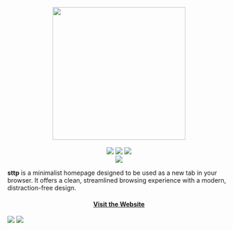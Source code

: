 <p align="center">
    <a href="https://github.com/m0cb/sttp/">
        <img src="https://i.imgur.com/FGINGep.png" width="300"></a>
    <br><br>
    <img src="https://img.shields.io/badge/react-%2320232a.svg?style=flat&logo=react&logoColor=%2361DAFB">
    <img src="https://img.shields.io/badge/vite-%23646CFF.svg?style=flat&logo=vite&logoColor=white">
    <img src="https://img.shields.io/badge/NPM-%23CB3837.svg?style=flat&logo=npm&logoColor=white">
    <br>
    <img src="https://img.shields.io/badge/github%20pages-121013?style=flat&logo=github&logoColor=white">
</p>

**sttp** is a minimalist homepage designed to be used as a new tab in your browser. It offers a clean, streamlined browsing experience with a modern, distraction-free design.

<h4 align="center">
  <a href="https://m0cb.github.io/sttp">Visit the Website</a>
</h4>

<img src="https://i.imgur.com/gJjuPwa.png">
<img src="https://i.imgur.com/P09xCAJ.png">
